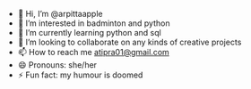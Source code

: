 - 👋 Hi, I’m @arpittaapple
- 👀 I’m interested in badminton and python
- 🌱 I’m currently learning python and sql
- 💞️ I’m looking to collaborate on any kinds of creative projects
- 📫 How to reach me atipra01@gmail.com
- 😄 Pronouns: she/her
- ⚡ Fun fact: my humour is doomed

<!---
arpittaapple/arpittaapple is a ✨ special ✨ repository because its `README.md` (this file) appears on your GitHub profile.
You can click the Preview link to take a look at your changes.
--->
